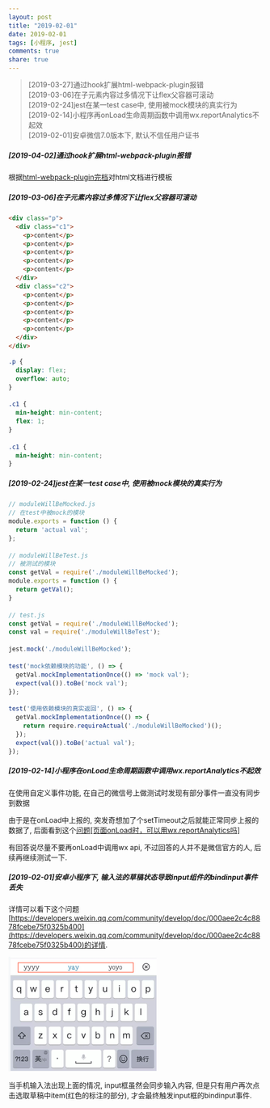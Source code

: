 ```yaml
---
layout: post
title: "2019-02-01"
date: 2019-02-01
tags: [小程序, jest]
comments: true
share: true
---
```


> [2019-03-27]通过hook扩展html-webpack-plugin报错 <br>
> [2019-03-06]在子元素内容过多情况下让flex父容器可滚动 <br>
> [2019-02-24]jest在某一test case中, 使用被mock模块的真实行为 <br>
> [2019-02-14]小程序再onLoad生命周期函数中调用wx.reportAnalytics不起效 <br>
> [2019-02-01]安卓微信7.0版本下, 默认不信任用户证书

##### [2019-04-02]通过hook扩展html-webpack-plugin报错

根据[html-webpack-plugin完档](https://github.com/jantimon/html-webpack-plugin#events)对html文档进行模板

##### [2019-03-06]在子元素内容过多情况下让flex父容器可滚动

```html
<div class="p">
  <div class="c1">
    <p>content</p>
    <p>content</p>
    <p>content</p>
    <p>content</p>
    <p>content</p>
  </div>
  <div class="c2">
    <p>content</p>
    <p>content</p>
    <p>content</p>
    <p>content</p>
    <p>content</p>
  </div>
</div>
```

```css
.p {
  display: flex;
  overflow: auto;
}

.c1 {
  min-height: min-content;
  flex: 1;
}

.c1 {
  min-height: min-content;
}
```

##### [2019-02-24]jest在某一test case中, 使用被mock模块的真实行为

```js
// moduleWillBeMocked.js
// 在test中被mock的模块
module.exports = function () {
  return 'actual val';
};

// moduleWillBeTest.js
// 被测试的模块
const getVal = require('./moduleWillBeMocked');
module.exports = function () {
  return getVal();
}

// test.js
const getVal = require('./moduleWillBeMocked');
const val = require('./moduleWillBeTest');

jest.mock('./moduleWillBeMocked');

test('mock依赖模块的功能', () => {
  getVal.mockImplementationOnce(() => 'mock val');
  expect(val()).toBe('mock val');
});

test('使用依赖模块的真实返回', () => {
  getVal.mockImplementationOnce(() => {
    return require.requireActual('./moduleWillBeMocked')();
  });
  expect(val()).toBe('actual val');
});
```

##### [2019-02-14]小程序在onLoad生命周期函数中调用wx.reportAnalytics不起效

在使用自定义事件功能, 在自己的微信号上做测试时发现有部分事件一直没有同步到数据

由于是在onLoad中上报的, 突发奇想加了个setTimeout之后就能正常同步上报的数据了, 后面看到这个[问题[页面onLoad时，可以用wx.reportAnalytics吗]](https://developers.weixin.qq.com/community/develop/doc/f8353fde6017affc3da48ba8392f169e)

有回答说尽量不要再onLoad中调用wx api, 不过回答的人并不是微信官方的人, 后续再继续测试一下.

##### [2019-02-01]安卓小程序下, 输入法的草稿状态导致input组件的bindinput事件丢失

详情可以看下这个问题[https://developers.weixin.qq.com/community/develop/doc/000aee2c4c8878fcebe75f0325b400](https://developers.weixin.qq.com/community/develop/doc/000aee2c4c8878fcebe75f0325b400)的详情. 

![输入法草稿状态](/images/2019-02/input.png)

当手机输入法出现上面的情况, input框虽然会同步输入内容, 但是只有用户再次点击选取草稿中item(红色的标注的部分), 才会最终触发input框的bindinput事件.

